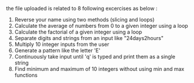 the file uploaded is related to 8 following excercises as below :
1. Reverse your name using two methods (slicing and loops)
2. Calculate the average of numbers from 0 to a given integer using a loop
3. Calculate the factorial of a given integer using a loop
4. Separate digits and strings from an input like "24days2hours"
5. Multiply 10 integer inputs from the user
6. Generate a pattern like the letter 'E'
7. Continuously take input until 'q' is typed and print them as a single string
8. Find minimum and maximum of 10 integers without using min and max functions
